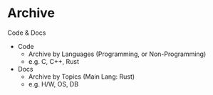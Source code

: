 
# Archive

Code & Docs

* Code
  * Archive by Languages (Programming, or Non-Programming)
  * e.g. C, C++, Rust
* Docs
  * Archive by Topics (Main Lang: Rust)
  * e.g. H/W, OS, DB
